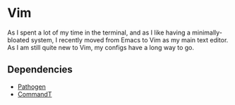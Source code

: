 # Vim

As I spent a lot of my time in the terminal, and as I like having a minimally-bloated system, I recently moved from Emacs to Vim as my main text editor. As I am still quite new to Vim, my configs have a long way to go.

## Dependencies

- [Pathogen](https://github.com/tpope/vim-pathogen)
- [CommandT](https://github.com/wincent/command-t)
